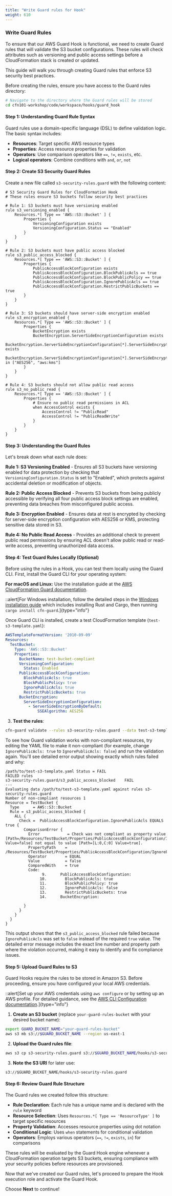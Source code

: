 ```yaml
---
title: "Write Guard rules for Hook"
weight: 610
---
```


### Write Guard Rules

To ensure that our AWS Guard Hook is functional, we need to create Guard rules that will validate the S3 bucket configurations. These rules will check attributes such as versioning and public access settings before a CloudFormation stack is created or updated.

This guide will walk you through creating Guard rules that enforce S3 security best practices.

Before creating the rules, ensure you have access to the Guard rules directory:

```sh
# Navigate to the directory where the Guard rules will be stored
cd cfn101-workshop/code/workspace/hooks/guard_hook
```

#### **Step 1: Understanding Guard Rule Syntax**

Guard rules use a domain-specific language (DSL) to define validation logic. The basic syntax includes:

- **Resources**: Target specific AWS resource types
- **Properties**: Access resource properties for validation
- **Operators**: Use comparison operators like `==`, `!=`, `exists`, etc.
- **Logical operators**: Combine conditions with `and`, `or`, `not`

#### **Step 2: Create S3 Security Guard Rules**

Create a new file called `s3-security-rules.guard` with the following content:

```guard
# S3 Security Guard Rules for CloudFormation Hook
# These rules ensure S3 buckets follow security best practices

# Rule 1: S3 buckets must have versioning enabled
rule s3_versioning_enabled {
    Resources.*[ Type == 'AWS::S3::Bucket' ] {
        Properties {
            VersioningConfiguration exists
            VersioningConfiguration.Status == "Enabled"
        }
    }
}

# Rule 2: S3 buckets must have public access blocked
rule s3_public_access_blocked {
    Resources.*[ Type == 'AWS::S3::Bucket' ] {
        Properties {
            PublicAccessBlockConfiguration exists
            PublicAccessBlockConfiguration.BlockPublicAcls == true
            PublicAccessBlockConfiguration.BlockPublicPolicy == true
            PublicAccessBlockConfiguration.IgnorePublicAcls == true
            PublicAccessBlockConfiguration.RestrictPublicBuckets == true
        }
    }
}

# Rule 3: S3 buckets should have server-side encryption enabled
rule s3_encryption_enabled {
    Resources.*[ Type == 'AWS::S3::Bucket' ] {
        Properties {
            BucketEncryption exists
            BucketEncryption.ServerSideEncryptionConfiguration exists
            BucketEncryption.ServerSideEncryptionConfiguration[*].ServerSideEncryptionByDefault exists
            BucketEncryption.ServerSideEncryptionConfiguration[*].ServerSideEncryptionByDefault.SSEAlgorithm in ["AES256", "aws:kms"]
        }
    }
}

# Rule 4: S3 buckets should not allow public read access
rule s3_no_public_read {
    Resources.*[ Type == 'AWS::S3::Bucket' ] {
        Properties {
            # Ensure no public read permissions in ACL
            when AccessControl exists {
                AccessControl != "PublicRead"
                AccessControl != "PublicReadWrite"
            }
        }
    }
}
```

#### **Step 3: Understanding the Guard Rules**

Let's break down what each rule does:

**Rule 1: S3 Versioning Enabled** - Ensures all S3 buckets have versioning enabled for data protection by checking that `VersioningConfiguration.Status` is set to "Enabled", which protects against accidental deletion or modification of objects.

**Rule 2: Public Access Blocked** - Prevents S3 buckets from being publicly accessible by verifying all four public access block settings are enabled, preventing data breaches from misconfigured public access.

**Rule 3: Encryption Enabled** - Ensures data at rest is encrypted by checking for server-side encryption configuration with AES256 or KMS, protecting sensitive data stored in S3.

**Rule 4: No Public Read Access** - Provides an additional check to prevent public read permissions by ensuring ACL doesn't allow public read or read-write access, preventing unauthorized data access.

#### **Step 4: Test Guard Rules Locally (Optional)**

Before using the rules in a Hook, you can test them locally using the Guard CLI. First, install the Guard CLI for your operating system:

**For macOS and Linux:** Use the installation guide at the [AWS CloudFormation Guard documentation](https://docs.aws.amazon.com/cfn-guard/latest/ug/setting-up.html).

::alert[For Windows installation, follow the detailed steps in the [Windows installation guide](https://docs.aws.amazon.com/cfn-guard/latest/ug/setting-up-windows.html) which includes installing Rust and Cargo, then running `cargo install cfn-guard`.]{type="info"}

Once Guard CLI is installed, create a test CloudFormation template (`test-s3-template.yaml`):
```yaml
AWSTemplateFormatVersion: '2010-09-09'
Resources:
  TestBucket:
    Type: 'AWS::S3::Bucket'
    Properties:
      BucketName: test-bucket-compliant
      VersioningConfiguration:
        Status: Enabled
      PublicAccessBlockConfiguration:
        BlockPublicAcls: true
        BlockPublicPolicy: true
        IgnorePublicAcls: true
        RestrictPublicBuckets: true
      BucketEncryption:
        ServerSideEncryptionConfiguration:
          - ServerSideEncryptionByDefault:
              SSEAlgorithm: AES256
```

3. **Test the rules**:
```bash
cfn-guard validate --rules s3-security-rules.guard --data test-s3-template.yaml
```

To see how Guard validation works with non-compliant resources, try editing the YAML file to make it non-compliant (for example, change `IgnorePublicAcls: true` to `IgnorePublicAcls: false`) and run the validation again. You'll see detailed error output showing exactly which rules failed and why:

```
/path/to/test-s3-template.yaml Status = FAIL
FAILED rules
s3-security-rules.guard/s3_public_access_blocked    FAIL
---
Evaluating data /path/to/test-s3-template.yaml against rules s3-security-rules.guard
Number of non-compliant resources 1
Resource = TestBucket {
  Type      = AWS::S3::Bucket
  Rule = s3_public_access_blocked {
    ALL {
      Check =  PublicAccessBlockConfiguration.IgnorePublicAcls EQUALS  true {
        ComparisonError {
          Error            = Check was not compliant as property value [Path=/Resources/TestBucket/Properties/PublicAccessBlockConfiguration/IgnorePublicAcls[L:11,C:26] Value=false] not equal to value [Path=[L:0,C:0] Value=true].
          PropertyPath    = /Resources/TestBucket/Properties/PublicAccessBlockConfiguration/IgnorePublicAcls[L:11,C:26]
          Operator        = EQUAL
          Value           = false
          ComparedWith    = true
          Code:
                9.      PublicAccessBlockConfiguration:
               10.        BlockPublicAcls: true
               11.        BlockPublicPolicy: true
               12.        IgnorePublicAcls: false
               13.        RestrictPublicBuckets: true
               14.      BucketEncryption:

        }
      }
    }
  }
}
```

This output shows that the `s3_public_access_blocked` rule failed because `IgnorePublicAcls` was set to `false` instead of the required `true` value. The detailed error message includes the exact line number and property path where the violation occurred, making it easy to identify and fix compliance issues.

#### **Step 5: Upload Guard Rules to S3**

Guard Hooks require the rules to be stored in Amazon S3. Before proceeding, ensure you have configured your local AWS credentials.

::alert[Set up your AWS credentials using `aws configure` or by setting up an AWS profile. For detailed guidance, see the [AWS CLI Configuration documentation](https://docs.aws.amazon.com/cli/latest/userguide/cli-configure-quickstart.html).]{type="info"}

1. **Create an S3 bucket** (replace `your-guard-rules-bucket` with your desired bucket name):

```bash
export GUARD_BUCKET_NAME="your-guard-rules-bucket"
aws s3 mb s3://$GUARD_BUCKET_NAME --region us-east-1
```

2. **Upload the Guard rules file**:

```bash
aws s3 cp s3-security-rules.guard s3://$GUARD_BUCKET_NAME/hooks/s3-security-rules.guard
```

3. **Note the S3 URI** for later use:

```
s3://$GUARD_BUCKET_NAME/hooks/s3-security-rules.guard
```

#### **Step 6: Review Guard Rule Structure**

The Guard rules we created follow this structure:

- **Rule Declaration**: Each rule has a unique name and is declared with the `rule` keyword
- **Resource Selection**: Uses `Resources.*[ Type == 'ResourceType' ]` to target specific resources
- **Property Validation**: Accesses resource properties using dot notation
- **Conditional Logic**: Uses `when` statements for conditional validation
- **Operators**: Employs various operators (`==`, `!=`, `exists`, `in`) for comparisons

These rules will be evaluated by the Guard Hook engine whenever a CloudFormation operation targets S3 buckets, ensuring compliance with your security policies before resources are provisioned.

Now that we've created our Guard rules, let's proceed to prepare the Hook execution role and activate the Guard Hook.

Choose **Next** to continue!
